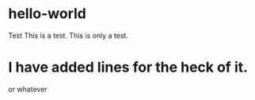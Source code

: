 # hello-world
Test
This is a test. This is only a test.





<h1>I have added lines for the heck of it.</h1> or whatever
